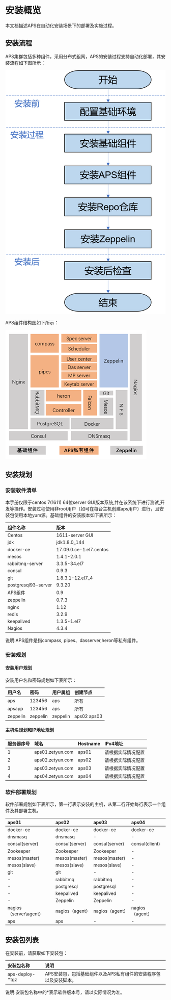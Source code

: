 # 安装概览


本文档描述APS在自动化安装场景下的部署及实施过程。

## 安装流程

APS集群包括多种组件，采用分布式组网，APS的安装过程支持自动化部署，其安装流程如下图所示：

![](fig/fig_01.png)

APS组件结构图如下所示：

![](fig/fig_02.png)

## 安装规划

### 安装软件清单

本手册仅限于centos 7(1611) 64位server GUI版本系统,并在该系统下进行测试,开发等操作。安装过程使用非root用户（如可在每台主机创建aps用户）进行，且安装包使用本地yum源。基础组件的安装版本如下表所示：

| 组件名称 | 版本 |
| :--- | :--- | 
| Centos |	1611-server GUI |
| jdk	| jdk1.8.0_144 |
| docker-ce	| 17.09.0.ce-1.el7.centos |
| mesos	| 1.4.1-2.0.1 |
| rabbitmq-server |	3.3.5-34.el7 |
| consul	| 0.9.3 |
| git	| 1.8.3.1-12.el7_4 |
| postgresql93-server |	9.3.20 |
| APS组件	| 0.9 |
| zeppelin	| 0.7.3 |
| nginx	| 1.12  |
| redis	| 3.2.9 |
| keepalived |	1.3.5-1.el7 |
| Nagios |	4.3.4 |

说明:APS组件是指compass, pipes、dasserver,heron等私有组件。

### 安装规划

#### 安装用户规划

安装用户名和密码规划如下表所示：

|用户名	  |	 密码	 |  用户属组 |	   创建节点     |
| :--- | :--- | :--- | :--- |                       
|aps	  |   123456 |	aps	     |   所有           |
|apsapp   |	123456	 |   aps	 |       所有       |
|zeppelin |	zeppelin |	zeppelin |   aps02  aps03   |

#### 主机名规划和IP地址规划

|服务器序号	| 域名				| Hostname	|  IPv4地址              |
| :--- | :--- | :--- | :--- |                                        
|1			| aps01.zetyun.com	| aps01     |  请根据实际情况配置	 |
|2			| aps02.zetyun.com	| aps02	    |    请根据实际情况配置  |
|3			| aps03.zetyun.com	| aps03	    |  请根据实际情况配置    |
|4			| aps04.zetyun.com	| aps04	    | 请根据实际情况配置    |

### 软件部署规划

软件部署规划如下表所示，第一行表示安装的主机，从第二行开始每行表示一个组件及其部署主机。

|aps01			       | aps02			     |  aps03 				|    aps04            |
| :--- | :--- | :--- | :--- |                                                             
|docker-ce		       | docker-ce		     |  docker-ce			|     docker-ce       |
|dnsmasq			   | dnsmasq		 |  	    -			|		-             |
|consul(server)	       | consul(server)	     |  consul(server)		|      consul(client) |
|Zookeeper		       | Zookeeper		     |  Zookeeper	        |    -                 |
|mesos(master)	       | mesos(master)	     |  mesos(master)	    |     -                |
|mesos(slave)	       | mesos(slave)	     |  mesos(slave)        |      -               |
|git				   |     git		     |     -                 |      -               |
|-				       | rabbitmq		     |  rabbitmq	        |       -              |
|-				       | postgresql		     |  postgresql	        |      -               |
|-				       | keepalived		     |  keepalived	        |      -               |
|-				       | Zeppelin		     |  Zeppelin			|    -                |
|nagios（server\agent） |	nagios（agent）  | 		nagios（agent）	|	nagios（agent）   |
|aps					|	aps				 |  	-				|	-                 |

## 安装包列表

在安装前，请获取如下安装包：

|安装包名称	|说明|
| :--- | :--- |
|aps-deploy-*tgz	|APS安装包，包括基础组件以及APS私有组件的安装程序包以及安装脚本。|

说明:安装包名称中的*表示软件版本号，请以实际情况为准。
